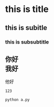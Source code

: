 # this is title
## this is subitle
### this is subsubtitle

你好<br>
我好
---
他好

```123```

```
python a.py
```
